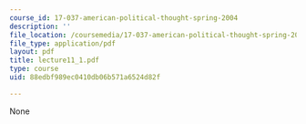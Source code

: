 ```yaml
---
course_id: 17-037-american-political-thought-spring-2004
description: ''
file_location: /coursemedia/17-037-american-political-thought-spring-2004/88edbf989ec0410db06b571a6524d82f_lecture11_1.pdf
file_type: application/pdf
layout: pdf
title: lecture11_1.pdf
type: course
uid: 88edbf989ec0410db06b571a6524d82f

---
```

None